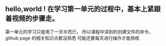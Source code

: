 hello,world !
在学习第一单元的过程中，基本上紧跟着视频的步骤走。
----------------
第一单元的学习只是用了一天半而已，
所以课程中讲到的创建文件的命令，github page 的相关知识点都没熟悉
可能还要每天进行操作才能熟练